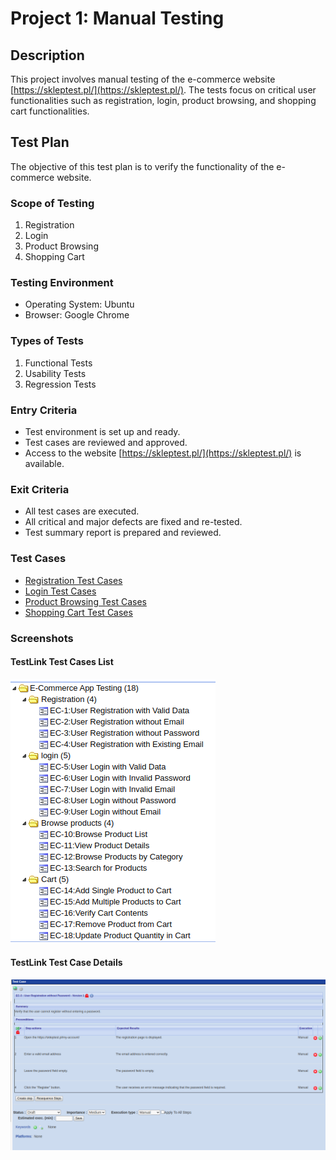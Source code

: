 # Project 1: Manual Testing

## Description
This project involves manual testing of the e-commerce website [https://skleptest.pl/](https://skleptest.pl/). The tests focus on critical user functionalities such as registration, login, product browsing, and shopping cart functionalities.

## Test Plan
The objective of this test plan is to verify the functionality of the e-commerce website.

### Scope of Testing
1. Registration
2. Login
3. Product Browsing
4. Shopping Cart

### Testing Environment
- Operating System: Ubuntu
- Browser: Google Chrome

### Types of Tests
1. Functional Tests
2. Usability Tests
3. Regression Tests

### Entry Criteria
- Test environment is set up and ready.
- Test cases are reviewed and approved.
- Access to the website [https://skleptest.pl/](https://skleptest.pl/) is available.

### Exit Criteria
- All test cases are executed.
- All critical and major defects are fixed and re-tested.
- Test summary report is prepared and reviewed.

### Test Cases
- [Registration Test Cases](TestCases_Registration.md)
- [Login Test Cases](TestCases_Login.md)
- [Product Browsing Test Cases](TestCases_ProductBrowsing.md)
- [Shopping Cart Test Cases](TestCases_Cart.md)

### Screenshots

#### TestLink Test Cases List
![TestLink Test Cases List](screenshots/testlink_test_cases_list.png)

#### TestLink Test Case Details
![TestLink Test Case Details](screenshots/testlink_test_case_details.png)
